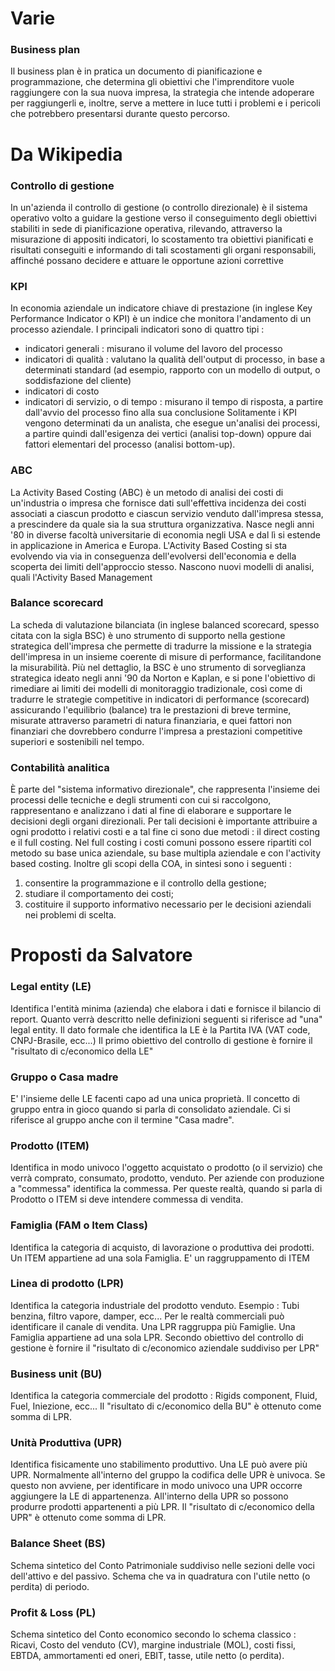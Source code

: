 # Varie
### **Business plan**

Il business plan è in pratica un documento di pianificazione e programmazione, che determina gli obiettivi che l'imprenditore vuole raggiungere con la sua nuova impresa, la strategia che intende adoperare per raggiungerli e, inoltre, serve a mettere in luce tutti i problemi e i pericoli che potrebbero presentarsi durante questo percorso.

# Da Wikipedia
### **Controllo di gestione**

In un'azienda il controllo di gestione (o controllo direzionale) è il sistema operativo volto a guidare la gestione verso il conseguimento degli obiettivi stabiliti in sede di pianificazione operativa, rilevando, attraverso la misurazione di appositi indicatori, lo scostamento tra obiettivi pianificati e risultati conseguiti e informando di tali scostamenti gli organi responsabili, affinché possano decidere e attuare le opportune azioni correttive

### **KPI**

In economia aziendale un indicatore chiave di prestazione (in inglese Key Performance Indicator o KPI) è un indice che monitora l'andamento di un processo aziendale.
I principali indicatori sono di quattro tipi : 
- indicatori generali :  misurano il volume del lavoro del processo
- indicatori di qualità :  valutano la qualità dell'output di processo, in base a determinati standard (ad esempio, rapporto con un modello di output, o soddisfazione del cliente)
-  indicatori di costo
-  indicatori di servizio, o di tempo :  misurano il tempo di risposta, a partire dall'avvio del processo fino alla sua conclusione
Solitamente i KPI vengono determinati da un analista, che esegue un'analisi dei processi, a partire quindi dall'esigenza dei vertici (analisi top-down) oppure dai fattori elementari del processo (analisi bottom-up).


### **ABC**

La Activity Based Costing (ABC) è un metodo di analisi dei costi di un'industria o impresa che fornisce dati sull'effettiva incidenza dei costi associati a ciascun prodotto e ciascun servizio venduto dall'impresa stessa, a prescindere da quale sia la sua struttura organizzativa.
Nasce negli anni '80 in diverse facoltà universitarie di economia negli USA e dal lì si estende in applicazione in America e Europa. L'Activity Based Costing si sta evolvendo via via in conseguenza dell'evolversi dell'economia e della scoperta dei limiti dell'approccio stesso. Nascono nuovi modelli di analisi, quali l'Activity Based Management

### **Balance scorecard**

La scheda di valutazione bilanciata (in inglese balanced scorecard, spesso citata con la sigla BSC) è uno strumento di supporto nella gestione strategica dell'impresa che permette di tradurre la missione e la strategia dell'impresa in un insieme coerente di misure di performance, facilitandone la misurabilità. Più nel dettaglio, la BSC è uno strumento di sorveglianza strategica ideato negli anni '90 da Norton e Kaplan, e si pone l'obiettivo di rimediare ai limiti dei modelli di monitoraggio tradizionale, così come di tradurre le strategie competitive in indicatori di performance (scorecard) assicurando l'equilibrio (balance) tra le prestazioni di breve termine, misurate attraverso parametri di natura finanziaria, e quei fattori non finanziari che dovrebbero condurre l'impresa a prestazioni competitive superiori e sostenibili nel tempo.

### **Contabilità analitica**

È parte del "sistema informativo direzionale", che rappresenta l'insieme dei processi delle tecniche e degli strumenti con cui si raccolgono, rappresentano e analizzano i dati al fine di elaborare e supportare le decisioni degli organi direzionali. Per tali decisioni è importante attribuire a ogni prodotto i relativi costi e a tal fine ci sono due metodi :  il direct costing e il full costing. Nel full costing i costi comuni possono essere ripartiti col metodo su base unica aziendale, su base multipla aziendale e con l'activity based costing.
Inoltre gli scopi della COA, in sintesi sono i seguenti : 
1. consentire la programmazione e il controllo della gestione;
2. studiare il comportamento dei costi;
3. costituire il supporto informativo necessario per le decisioni aziendali nei problemi di scelta.

# Proposti da Salvatore

### **Legal entity (LE)**

Identifica l'entità minima (azienda) che elabora i dati e fornisce il bilancio di report. Quanto verrà descritto nelle definizioni seguenti si riferisce ad "una" legal entity.
Il dato formale che identifica la LE è la Partita IVA (VAT code, CNPJ-Brasile, ecc...)
Il primo obiettivo del controllo di gestione è fornire il "risultato di c/economico della LE"

### **Gruppo o Casa madre**

E' l'insieme delle LE facenti capo ad una unica proprietà. Il concetto di gruppo entra in gioco quando si parla di consolidato aziendale. Ci si riferisce al gruppo anche con il termine "Casa madre".

### **Prodotto (ITEM)**

Identifica in modo univoco l'oggetto acquistato o prodotto (o il servizio) che verrà comprato, consumato, prodotto, venduto.
Per aziende con produzione a "commessa" identifica la commessa. Per queste realtà, quando si parla di Prodotto o ITEM si deve intendere commessa di vendita.

### **Famiglia (FAM o Item Class)**

Identifica la categoria di acquisto, di lavorazione o produttiva dei prodotti. Un ITEM appartiene ad una sola Famiglia. E' un raggruppamento di ITEM

### **Linea di prodotto (LPR)**

Identifica la categoria industriale del prodotto venduto. Esempio :  Tubi benzina, filtro vapore, damper, ecc... Per le realtà commerciali può identificare il canale di vendita.
Una LPR raggruppa più Famiglie. Una Famiglia appartiene ad una sola LPR.
Secondo obiettivo del controllo di gestione è fornire il "risultato di c/economico aziendale suddiviso per LPR"

### **Business unit (BU)**

Identifica la categoria commerciale del prodotto :  Rigids component, Fluid, Fuel, Iniezione, ecc...
Il "risultato di c/economico della BU" è ottenuto come somma di LPR.

### **Unità Produttiva (UPR)**

Identifica fisicamente uno stabilimento produttivo. Una LE può avere più UPR.
Normalmente all'interno del gruppo la codifica delle UPR è univoca. Se questo non avviene, per identificare in modo univoco una UPR occorre aggiungere la LE di appartenenza.
All'interno della UPR so possono produrre prodotti appartenenti a più LPR.
Il "risultato di c/economico della UPR" è ottenuto come somma di LPR.

### **Balance Sheet (BS)**

Schema sintetico del Conto Patrimoniale suddiviso nelle sezioni delle voci dell'attivo e del passivo. Schema che va in quadratura con l'utile netto (o perdita) di periodo.

### **Profit & Loss (PL)**

Schema sintetico del Conto economico secondo lo schema classico :  Ricavi, Costo del venduto (CV), margine industriale (MOL), costi fissi, EBTDA, ammortamenti ed oneri, EBIT, tasse, utile netto (o perdita).


